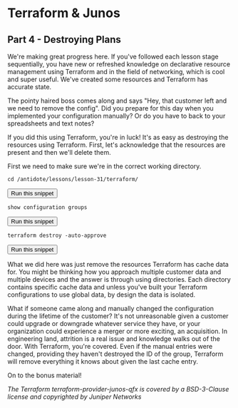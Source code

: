# Terraform & Junos
## Part 4 - Destroying Plans

We're making great progress here. If you've followed each lesson stage sequentially, you have new or refreshed knowledge on declarative resource management using Terraform and in the field of networking, which is cool and super useful. We've created some resources and Terraform has accurate state. 

The pointy haired boss comes along and says "Hey, that customer left and we need to remove the config". Did you prepare for this day when you implemented your configuration manually? Or do you have to back to your spreadsheets and text notes?

If you did this using Terraform, you're in luck! It's as easy as destroying the resources using Terraform. First, let's acknowledge that the resources are present and then we'll delete them.

First we need to make sure we're in the correct working directory.

```
cd /antidote/lessons/lesson-31/terraform/
```
<button type="button" class="btn btn-primary btn-sm" onclick="runSnippetInTab('terraform1', 0)">Run this snippet</button>

```
show configuration groups
```
<button type="button" class="btn btn-primary btn-sm" onclick="runSnippetInTab('vqfx1', 1)">Run this snippet</button>

```
terraform destroy -auto-approve
```
<button type="button" class="btn btn-primary btn-sm" onclick="runSnippetInTab('terraform1', 2)">Run this snippet</button>

What we did here was just remove the resources Terraform has cache data for. You might be thinking how you approach multiple customer data and multiple devices and the answer is through using directories. Each directory contains specific cache data and unless you've built your Terraform configurations to use global data, by design the data is isolated.

What if someone came along and manually changed the configuration during the lifetime of the customer? It's not unreasonable given a customer could upgrade or downgrade whatever service they have, or your organization could experience a merger or more exciting, an acquisition. In engineering land, attrition is a real issue and knowledge walks out of the door. With Terraform, you're covered. Even if the manual entries were changed, providing they haven't destroyed the ID of the group, Terraform will remove everything it knows about given the last cache entry.

On to the bonus material!

*The Terraform terraform-provider-junos-qfx is covered by a BSD-3-Clause license and copyrighted by Juniper Networks*
